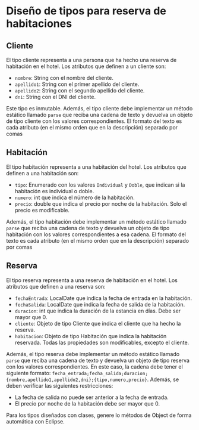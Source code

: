 # Diseño de tipos para reserva de habitaciones

## Cliente

El tipo cliente representa a una persona que ha hecho una reserva de habitación en el hotel. Los atributos que definen a un cliente son:

- `nombre`: String con el nombre del cliente.
- `apellido1`: String con el primer apellido del cliente.
- `apellido2`: String con el segundo apellido del cliente.
- `dni`: String con el DNI del cliente.

Este tipo es inmutable.
Además, el tipo cliente debe implementar un método estático llamado `parse` que reciba una cadena de texto y devuelva un objeto de tipo cliente con los valores correspondientes. El formato del texto es cada atributo (en el mismo orden que en la descripción) separado por comas

## Habitación

El tipo habitación representa a una habitación del hotel. Los atributos que definen a una habitación son:

- `tipo`: Enumerado con los valores `Individual` y `Doble`, que indican si la habitación es individual o doble.
- `numero`: int que indica el número de la habitación.
- `precio`: double que indica el precio por noche de la habitación.
Solo el precio es modificable.

Además, el tipo habitación debe implementar un método estático llamado `parse` que reciba una cadena de texto y devuelva un objeto de tipo habitación con los valores correspondientes a esa cadena. El formato del texto es cada atributo (en el mismo orden que en la descripción) separado por comas

## Reserva

El tipo reserva representa a una reserva de habitación en el hotel. Los atributos que definen a una reserva son:

- `fechaEntrada`: LocalDate que indica la fecha de entrada en la habitación.
- `fechaSalida`: LocalDate que indica la fecha de salida de la habitación.
- `duracion`: int que indica la duración de la estancia en días. Debe ser mayor que 0.
- `cliente`: Objeto de tipo Cliente que indica el cliente que ha hecho la reserva.
- `habitacion`: Objeto de tipo Habitación que indica la habitación reservada.
Todas las propiedades son modificables, excepto el cliente.

Además, el tipo reserva debe implementar un método estático llamado `parse` que reciba una cadena de texto y devuelva un objeto de tipo reserva con los valores correspondientes. En este caso, la cadena debe tener el siguiente formato: `fecha_entrada;fecha_salida;duracion;{nombre,apellido1,apellido2,dni};{tipo,numero,precio}`. Además, se deben verificar las siguientes restricciones:

- La fecha de salida no puede ser anterior a la fecha de entrada.
- El precio por noche de la habitación debe ser mayor que 0.

Para los tipos diseñados con clases, genere lo métodos de Object de forma automática con Eclipse.
